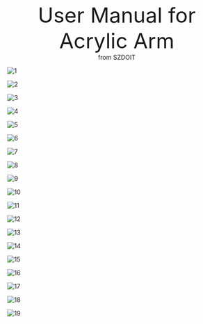<center> <font size=10> User Manual for Acrylic Arm </font></center>

<center> from SZDOIT </center>

![1](https://github.com/SmartArduino/document/raw/master/docs/Robot/FrameChassis/acrylicarm/1.jpg)

![2](https://github.com/SmartArduino/document/raw/master/docs/Robot/FrameChassis/acrylicarm/2.jpg)

![3](https://github.com/SmartArduino/document/raw/master/docs/Robot/FrameChassis/acrylicarm/3.jpg)

![4](https://github.com/SmartArduino/document/raw/master/docs/Robot/FrameChassis/acrylicarm/4.jpg)

![5](https://github.com/SmartArduino/document/raw/master/docs/Robot/FrameChassis/acrylicarm/5.jpg)

![6](https://github.com/SmartArduino/document/raw/master/docs/Robot/FrameChassis/acrylicarm/6.jpg)

![7](https://github.com/SmartArduino/document/raw/master/docs/Robot/FrameChassis/acrylicarm/7.jpg)

![8](https://github.com/SmartArduino/document/raw/master/docs/Robot/FrameChassis/acrylicarm/8.jpg)

![9](https://github.com/SmartArduino/document/raw/master/docs/Robot/FrameChassis/acrylicarm/9.jpg)

![10](https://github.com/SmartArduino/document/raw/master/docs/Robot/FrameChassis/acrylicarm/10.jpg)

![11](https://github.com/SmartArduino/document/raw/master/docs/Robot/FrameChassis/acrylicarm/11.jpg)

![12](https://github.com/SmartArduino/document/raw/master/docs/Robot/FrameChassis/acrylicarm/12.jpg)

![13](https://github.com/SmartArduino/document/raw/master/docs/Robot/FrameChassis/acrylicarm/13.jpg)

![14](https://github.com/SmartArduino/document/raw/master/docs/Robot/FrameChassis/acrylicarm/14.jpg)

![15](https://github.com/SmartArduino/document/raw/master/docs/Robot/FrameChassis/acrylicarm/15.jpg)

![16](https://github.com/SmartArduino/document/raw/master/docs/Robot/FrameChassis/acrylicarm/16.jpg)

![17](https://github.com/SmartArduino/document/raw/master/docs/Robot/FrameChassis/acrylicarm/17.jpg)

![18](https://github.com/SmartArduino/document/raw/master/docs/Robot/FrameChassis/acrylicarm/18.jpg)

![19](https://github.com/SmartArduino/document/raw/master/docs/Robot/FrameChassis/acrylicarm/19.jpg)